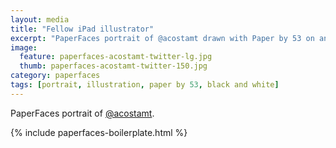 ```yaml
---
layout: media
title: "Fellow iPad illustrator"
excerpt: "PaperFaces portrait of @acostamt drawn with Paper by 53 on an iPad."
image: 
  feature: paperfaces-acostamt-twitter-lg.jpg
  thumb: paperfaces-acostamt-twitter-150.jpg
category: paperfaces
tags: [portrait, illustration, paper by 53, black and white]
---
```


PaperFaces portrait of [@acostamt](http://twitter.com/acostamt).

{% include paperfaces-boilerplate.html %}
